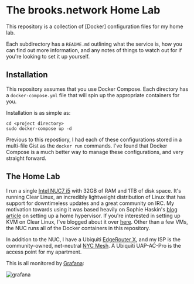 # The brooks.network Home Lab

This repository is a collection of [Docker] configuration files for my home lab.

Each subdirectory has a `README.md` outlining what the service is, how you can find out more information, and any notes of things to watch out for if you're looking to set it up yourself.

## Installation

This repository assumes that you use Docker Compose. Each directory has a `docker-compose.yml` file that will spin up the appropriate containers for you.

Installation is as simple as:

```
cd <project directory>
sudo docker-compose up -d
```

Previous to this repostiory, I had each of these configurations stored in a multi-file Gist as the `docker run` commands. I've found that Docker Compose is a much better way to manage these configurations, and very straight forward.

## The Home Lab

I run a single [Intel NUC7 i5](https://www.intel.com/content/www/us/en/products/boards-kits/nuc/kits/nuc7i5bnk.html) with 32GB of RAM and 1TB of disk space. It's running Clear Linux, an incredibly lightweight distribution of Linux that has support for downtimeless updates and a great community on IRC. My motivation towards using it was based heavily on Sophie Haskin's [blog article](https://blog.sophaskins.net/blog/setting-up-a-home-hypervisor/) on setting up a home hypervisor. If you're interested in setting up KVM on Clear Linux, I've blogged about it over [here](https://brooks.sh/2017/12/22/configuring-kvm-on-clear-linux/). Other than a few VMs, the NUC runs all of the Docker containers in this repository.

In addition to the NUC, I have a Ubiquiti [EdgeRouter X](https://www.ubnt.com/edgemax/edgerouter-x/), and my ISP is the community-owned, net-neutral [NYC Mesh](https://nycmesh.net/). A Ubiquiti UAP-AC-Pro is the access point for my apartment.

This is all monitored by [Grafana](grafana/README.md):

![grafana](https://user-images.githubusercontent.com/934497/44185068-2a718000-a0e0-11e8-8201-b33aabf922e0.png)
